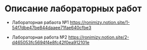 # Описание лабораторных работ

- Лабораторная рабаота №1
  https://ronimizy.notion.site/1-54f7dbe47be844daaee71fae640cfbe3

- Лабораторная работа №2
  https://ronimizy.notion.site/2-d465053fc5694f4e8fc42f0ea912101e

